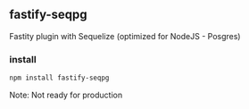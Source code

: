 ## fastify-seqpg
Fastity plugin with Sequelize (optimized for NodeJS - Posgres)

### install
```bash
npm install fastify-seqpg
```

Note: Not ready for production